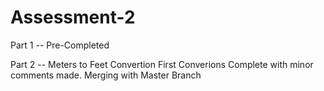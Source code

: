 # Assessment-2

Part 1 -- Pre-Completed

Part 2
-- Meters to Feet Convertion
  First Converions Complete with minor comments made.
  Merging with Master Branch

